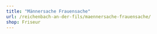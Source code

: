 ```yaml
---
title: "Männersache Frauensache"
url: /reichenbach-an-der-fils/maennersache-frauensache/
shop: Friseur
---
```

